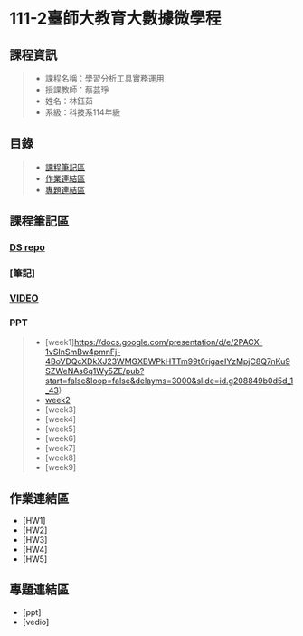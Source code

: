 # 111-2臺師大教育大數據微學程

## 課程資訊
> + 課程名稱：學習分析工具實務運用
> + 授課教師：蔡芸琤
> + 姓名：林鈺茹
> + 系級：科技系114年級
## 目錄
> + [課程筆記區](https://github.com/Lindergithub/LAT/edit/main/README.md#%E8%AA%B2%E7%A8%8B%E7%AD%86%E8%A8%98%E5%8D%80)
> + [作業連結區](https://github.com/Lindergithub/LAT/edit/main/README.md#%E4%BD%9C%E6%A5%AD%E9%80%A3%E7%B5%90%E5%8D%80)
> + [專題連結區](https://github.com/Lindergithub/LAT/edit/main/README.md#%E5%B0%88%E9%A1%8C%E9%80%A3%E7%B5%90%E5%8D%80)
## 課程筆記區
### [DS repo]()
### [筆記]
### [VIDEO](https://www.youtube.com/playlist?list=PLH3VeiMX0ckiBTEYePXLZl7kMlbC--bZt)
### PPT
> + [week1]https://docs.google.com/presentation/d/e/2PACX-1vSInSmBw4pmnFj-4BoVDQcXDkXJ23WMGXBWPkHTTm99t0rigaeIYzMpjC8Q7nKu9SZWeNAs6q1Wy5ZE/pub?start=false&loop=false&delayms=3000&slide=id.g208849b0d5d_1_43)
> + [week2](https://docs.google.com/presentation/d/e/2PACX-1vT-TbdyqnFFYyOREkTHFGj8OMr3z4-77otHUtDB1PZk_hy4H1sO0_ZXdsaTg1qping-CP_2kEhcvlu0/pub?start=false&loop=false&delayms=3000&slide=id.p)
> + [week3]
> + [week4]
> + [week5]
> + [week6]
> + [week7]
> + [week8]
> + [week9]


## 作業連結區
+ [HW1]
+ [HW2]
+ [HW3]
+ [HW4]
+ [HW5]
## 專題連結區
+ [ppt]
+ [vedio]

